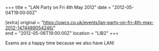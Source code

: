 +++
title = "LAN Party on Fri 4th May 2012"
date = "2012-05-04T19:00:00Z"

[extra]
original = "https://uwcs.co.uk/events/lan-party-on-fri-4th-may-2012-1474489054246/"    
end = "2012-05-06T19:00:00Z"
location = "LIB2"
+++

Exams are a happy time because we also have LAN\!

